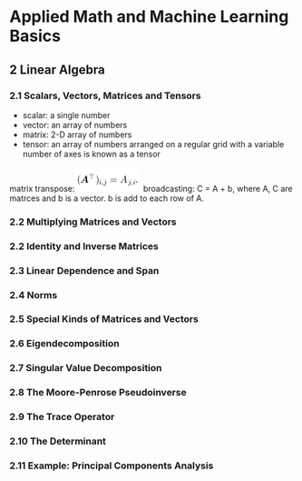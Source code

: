 # Applied Math and Machine Learning Basics
## 2 Linear Algebra
### 2.1 Scalars, Vectors, Matrices and Tensors
* scalar: a single number
* vector: an array of numbers
* matrix: 2-D array of numbers
* tensor: an array of numbers arranged on a regular grid with a
variable number of axes is known as a tensor

matrix transpose:  ![](mat_transp.png)
broadcasting: C = A + b, where A, C are matrces and b is a vector. b is add to
each row of A.


### 2.2 Multiplying Matrices and Vectors
### 2.2 Identity and Inverse Matrices
### 2.3 Linear Dependence and Span
### 2.4 Norms
### 2.5 Special Kinds of Matrices and Vectors
### 2.6 Eigendecomposition
### 2.7 Singular Value Decomposition
### 2.8 The Moore-Penrose Pseudoinverse
### 2.9 The Trace Operator
### 2.10  The Determinant
### 2.11  Example: Principal Components Analysis
